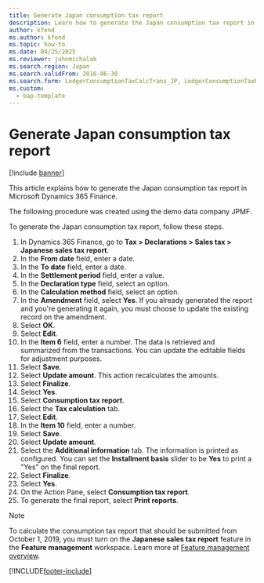 ```yaml
---
title: Generate Japan consumption tax report
description: Learn how to generate the Japan consumption tax report in Microsoft Dynamics 365 Finance.
author: kfend
ms.author: kfend
ms.topic: how-to
ms.date: 04/25/2025
ms.reviewer: johnmichalak
ms.search.region: Japan
ms.search.validFrom: 2016-06-30
ms.search.form: LedgerConsumptionTaxCalcTrans_JP, LedgerConsumptionTaxReportTrans_JP
ms.custom: 
  - bap-template
---
```


# Generate Japan consumption tax report

[!include [banner](../../includes/banner.md)]

This article explains how to generate the Japan consumption tax report in Microsoft Dynamics 365 Finance.

The following procedure was created using the demo data company JPMF.

To generate the Japan consumption tax report, follow these steps.

1. In Dynamics 365 Finance, go to **Tax \> Declarations \> Sales tax \> Japanese sales tax report**.
1. In the **From date** field, enter a date.
1. In the **To date** field, enter a date.
1. In the **Settlement period** field, enter a value.
1. In the **Declaration type** field, select an option.
1. In the **Calculation method** field, select an option.
1. In the **Amendment** field, select **Yes**. If you already generated the report and you're generating it again, you must choose to update the existing record on the amendment.  
1. Select **OK**.
1. Select **Edit**.
1. In the **Item 6** field, enter a number. The data is retrieved and summarized from the transactions. You can update the editable fields for adjustment purposes.  
1. Select **Save**.
1. Select **Update amount**. This action recalculates the amounts.  
1. Select **Finalize**.
1. Select **Yes**.
1. Select **Consumption tax report**.
1. Select the **Tax calculation** tab.
1. Select **Edit**.
1. In the **Item 10** field, enter a number.
1. Select **Save**.
1. Select **Update amount**.
1. Select the **Additional information** tab. The information is printed as configured. You can set the **Installment basis** slider to be **Yes** to print a "Yes" on the final report.  
1. Select **Finalize**.
1. Select **Yes**.
1. On the Action Pane, select **Consumption tax report**.
1. To generate the final report, select **Print reports**.  

> [!NOTE]
> To calculate the consumption tax report that should be submitted from October 1, 2019, you must turn on the **Japanese sales tax report** feature in the **Feature management** workspace. Learn more at [Feature management overview](../../../fin-ops-core/fin-ops/get-started/feature-management/feature-management-overview.md).


[!INCLUDE[footer-include](../../../includes/footer-banner.md)]
